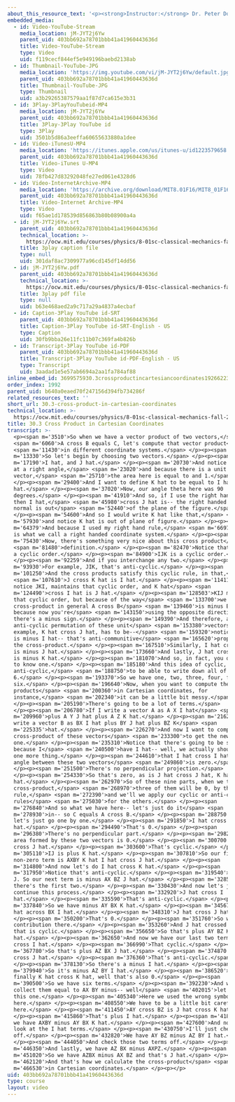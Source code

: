 ```yaml
---
about_this_resource_text: '<p><strong>Instructor:</strong> Dr. Peter Dourmashkin</p>'
embedded_media:
  - id: Video-YouTube-Stream
    media_location: jM-JYT2j6Yw
    parent_uid: 403bb692a78701bbb41a41960443636d
    title: Video-YouTube-Stream
    type: Video
    uid: f119cecf844ef5e949196baebd2138ab
  - id: Thumbnail-YouTube-JPG
    media_location: 'https://img.youtube.com/vi/jM-JYT2j6Yw/default.jpg'
    parent_uid: 403bb692a78701bbb41a41960443636d
    title: Thumbnail-YouTube-JPG
    type: Thumbnail
    uid: a3b29265387579aa1f87d7ca615e3b31
  - id: 3Play-3PlayYouTubeid-MP4
    media_location: jM-JYT2j6Yw
    parent_uid: 403bb692a78701bbb41a41960443636d
    title: 3Play-3Play YouTube id
    type: 3Play
    uid: 3501b5d86a3eeffa60655633880a1dee
  - id: Video-iTunesU-MP4
    media_location: 'https://itunes.apple.com/us/itunes-u/id1223579658'
    parent_uid: 403bb692a78701bbb41a41960443636d
    title: Video-iTunes U-MP4
    type: Video
    uid: 78fb427d83292048fe27ed061e4328d6
  - id: Video-InternetArchive-MP4
    media_location: 'https://archive.org/download/MIT8.01F16/MIT8_01F16_L30v03_360p.mp4'
    parent_uid: 403bb692a78701bbb41a41960443636d
    title: Video-Internet Archive-MP4
    type: Video
    uid: f65ae1d178539d856863b80b08900a4a
  - id: jM-JYT2j6Yw.srt
    parent_uid: 403bb692a78701bbb41a41960443636d
    technical_location: >-
      https://ocw.mit.edu/courses/physics/8-01sc-classical-mechanics-fall-2016/week-10-rotational-motion/30.3-cross-product-in-cartesian-coordinates/30.3-cross-product-in-cartesian-coordinates/jM-JYT2j6Yw.srt
    title: 3play caption file
    type: null
    uid: 301daf8ac7309977a96cd145df14dd56
  - id: jM-JYT2j6Yw.pdf
    parent_uid: 403bb692a78701bbb41a41960443636d
    technical_location: >-
      https://ocw.mit.edu/courses/physics/8-01sc-classical-mechanics-fall-2016/week-10-rotational-motion/30.3-cross-product-in-cartesian-coordinates/30.3-cross-product-in-cartesian-coordinates/jM-JYT2j6Yw.pdf
    title: 3play pdf file
    type: null
    uid: b63e468aed2a9c717a29a4837a4ecbaf
  - id: Caption-3Play YouTube id-SRT
    parent_uid: 403bb692a78701bbb41a41960443636d
    title: Caption-3Play YouTube id-SRT-English - US
    type: Caption
    uid: 30fb9bba26e11fc11b07c369fa4b826b
  - id: Transcript-3Play YouTube id-PDF
    parent_uid: 403bb692a78701bbb41a41960443636d
    title: Transcript-3Play YouTube id-PDF-English - US
    type: Transcript
    uid: 3aadad1e5e57ab6694a2aa1fa784af88
inline_embed_id: 3699575930.3crossproductincartesiancoordinates19266223
order_index: 1992
parent_uid: b640a0eaed70f247156d394fb734286f
related_resources_text: ''
short_url: 30.3-cross-product-in-cartesian-coordinates
technical_location: >-
  https://ocw.mit.edu/courses/physics/8-01sc-classical-mechanics-fall-2016/week-10-rotational-motion/30.3-cross-product-in-cartesian-coordinates/30.3-cross-product-in-cartesian-coordinates
title: 30.3 Cross Product in Cartesian Coordinates
transcript: >-
  <p><span m='3510'>So when we have a vector product of two vectors,</span>
  <span m='6060'>A cross B equals C, let's compute that vector product</span>
  <span m='11430'>in different coordinate systems.</span> </p><p><span
  m='13330'>So let's begin by choosing two vectors.</span> </p><p><span
  m='17190'>I hat, and J hat.</span> </p><p><span m='20730'>And notice they're
  at a right angle,</span> <span m='23020'>and because there is a unit
  vector,</span> <span m='25710'>the area here is equal to and 1.</span>
  </p><p><span m='29400'>And I want to define K hat to be equal to I hat cross J
  hat.</span> </p><p><span m='37020'>Now, our angle theta here was 90
  degrees.</span> </p><p><span m='41910'>And so, if I use the right hand rule,
  then I hat,</span> <span m='45980'>cross J hat is-- the right handed unit
  normal is out</span> <span m='52440'>of the plane of the figure.</span>
  </p><p><span m='54600'>And so I would write K hat like that,</span> <span
  m='57930'>and notice K hat is out of plane of figure.</span> </p><p><span
  m='64379'>And because I used my right hand rule,</span> <span m='66970'>this
  is what we call a right handed coordinate system.</span> </p><p><span
  m='75430'>Now, there's something very nice about this cross product</span>
  <span m='81480'>definition.</span> </p><p><span m='82470'>Notice that there's
  a cyclic order.</span> </p><p><span m='84900'>IJK is a cyclic order.</span>
  </p><p><span m='92259'>And if you interchange any two.</span> </p><p><span
  m='93930'>For example, JIK, that's anti-cyclic.</span> </p><p><span
  m='101250'>And the cross products satisfy this cyclic rule, in that,</span>
  <span m='107610'>J cross K hat is I hat.</span> </p><p><span m='114110'>And
  notice JKI, maintains that cyclic order, and K hat</span> <span
  m='124490'>cross I hat is J hat.</span> </p><p><span m='128503'>KIJ maintains
  that cyclic order, but because of the way</span> <span m='133700'>we defined a
  cross-product in general A cross B</span> <span m='139460'>is minus B cross A,
  because now you're</span> <span m='143150'>using the opposite direction, so
  there's a minus sign.</span> </p><p><span m='149390'>And therefore, any
  anti-cyclic permutation of these unit</span> <span m='153380'>vectors, as an
  example, K hat cross J hat, has to be--</span> <span m='159320'>notice I've--
  is minus I hat-- that's anti-communitive</span> <span m='165620'>property of
  the cross-product.</span> </p><p><span m='167510'>Similarly, I hat cross K hat
  is minus J hat.</span> </p><p><span m='173660'>And lastly, J hat cross I hat
  is minus K hat.</span> </p><p><span m='181070'>And so, in fact, you only need
  to know one.</span> </p><p><span m='185180'>And this idea of cyclic, and
  anti-cyclic,</span> <span m='188750'>to be able to write down all of the other
  6.</span> </p><p><span m='193370'>So we have one, two, three, four, five,
  six.</span> </p><p><span m='196640'>Now, when you want to compute the cross
  products</span> <span m='200360'>in Cartesian coordinates, for
  instance,</span> <span m='202340'>it can be a little bit messy.</span>
  </p><p><span m='205190'>There's going to be a lot of terms.</span>
  </p><p><span m='206780'>If I write a vector A as A X I hat</span> <span
  m='209960'>plus A Y J hat plus A Z K hat.</span> </p><p><span m='216230'>And I
  write a vector B as BX I hat plus BY J hat plus BZ K</span> <span
  m='225335'>hat.</span> </p><p><span m='226270'>And now I want to compute the
  cross-product of these vectors</span> <span m='233300'>to get the new
  one.</span> </p><p><span m='235310'>Notice that there's going to be six terms,
  because I</span> <span m='240500'>have I hat-- well, we actually should say
  one more thing.</span> </p><p><span m='244610'>that I hat cross I hat-- the
  angle between these two vectors</span> <span m='249860'>is zero.</span>
  </p><p><span m='251500'>There's no perpendicular projection.</span>
  </p><p><span m='254330'>So that's zero, as is J hat cross J hat, K hat cross K
  hat.</span> </p><p><span m='262970'>So of these nine parts, when we take the
  cross-product,</span> <span m='268970'>three of them will be 0, by this
  rule,</span> <span m='272390'>and we'll we apply our cyclic or anti-cyclic
  rules</span> <span m='275030'>for the others.</span> </p><p><span
  m='276840'>And so what we have here-- let's just do it</span> <span
  m='278930'>in-- so C equals A cross B.</span> </p><p><span m='288750'>And now
  let's just go one by one.</span> </p><p><span m='291850'>I hat cross I
  hat.</span> </p><p><span m='294490'>That's 0.</span> </p><p><span
  m='296380'>There's no perpendicular part.</span> </p><p><span m='298240'>The
  area formed by these two vectors is 0.</span> </p><p><span m='300700'>I hat
  cross J hat.</span> </p><p><span m='303600'>That's cyclic.</span> </p><p><span
  m='305110'>IJ is plus K hat.</span> </p><p><span m='307810'>So our first
  non-zero term is AXBY K hat I hat cross J hat.</span> </p><p><span
  m='314800'>And now let's do I hat cross K hat.</span> </p><p><span
  m='317950'>Notice that's anti-cyclic.</span> </p><p><span m='319540'>I K minus
  J. So our next term is minus AX BZ J hat.</span> </p><p><span m='328540'>So
  there's the first two.</span> </p><p><span m='330430'>And now let's just
  continue this process.</span> </p><p><span m='332920'>J hat cross I
  hat.</span> </p><p><span m='335590'>That's anti-cyclic.</span> </p><p><span
  m='337840'>So we have minus AY BX K hat.</span> </p><p><span m='345670'>AY J
  hat across BX I hat.</span> </p><p><span m='348310'>J hat cross J hat.</span>
  </p><p><span m='350200'>That's 0.</span> </p><p><span m='351760'>So we have no
  contribution there.</span> </p><p><span m='353260'>And J hat crossed K hat,
  that is cyclic.</span> </p><p><span m='356650'>So that's plus AY BZ K
  hat.</span> </p><p><span m='362650'>And now we have our last two terms K hat
  cross I hat.</span> </p><p><span m='366990'>That cyclic.</span> </p><p><span
  m='367780'>So that's plus AZ BX J hat.</span> </p><p><span m='374870'>K hat
  cross J hat.</span> </p><p><span m='376360'>That's anti-cyclic.</span>
  </p><p><span m='378130'>So there's a minus I hat.</span> </p><p><span
  m='379940'>So it's minus AZ BY I hat.</span> </p><p><span m='386520'>And
  finally K hat cross K hat, well that's also 0.</span> </p><p><span
  m='390500'>So we have six terms.</span> </p><p><span m='392230'>And we can
  collect them equal to AX BY minus-- well</span> <span m='402015'>let's check
  this one.</span> </p><p><span m='405340'>Here we used the wrong symbol
  here.</span> </p><p><span m='408550'>We have to be a little bit careful
  here.</span> </p><p><span m='411450'>AY cross BZ is J hat cross K hat.</span>
  </p><p><span m='415860'>That's plus I hat.</span> </p><p><span m='418870'>So
  we have AXBY minus AY BX K hat.</span> </p><p><span m='427600'>And now let's
  look at the I hat terms.</span> </p><p><span m='430750'>I'll just check those
  off.</span> </p><p><span m='432820'>We have AY BZ minus AZ BY I hat.</span>
  </p><p><span m='444050'>And check those two terms off.</span> </p><p><span
  m='446350'>And lastly, we have AZ BX minus AXPZ.</span> </p><p><span
  m='451020'>So we have AZBX minus AX BZ and that's J hat.</span> </p><p><span
  m='462120'>And that's how we calculate the cross-product</span> <span
  m='466530'>in Cartesian coordinates.</span> </p><p></p>
uid: 403bb692a78701bbb41a41960443636d
type: course
layout: video
---
```

